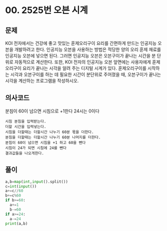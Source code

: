# 00. 2525번 오븐 시계
## 문제
KOI 전자에서는 건강에 좋고 맛있는 훈제오리구이 요리를 간편하게 만드는 인공지능 오븐을 개발하려고 한다. 인공지능 오븐을 사용하는 방법은 적당한 양의 오리 훈제 재료를 인공지능 오븐에 넣으면 된다. 그러면 인공지능 오븐은 오븐구이가 끝나는 시간을 분 단위로 자동적으로 계산한다. 
또한, KOI 전자의 인공지능 오븐 앞면에는 사용자에게 훈제오리구이 요리가 끝나는 시각을 알려 주는 디지털 시계가 있다. 
훈제오리구이를 시작하는 시각과 오븐구이를 하는 데 필요한 시간이 분단위로 주어졌을 때, 오븐구이가 끝나는 시각을 계산하는 프로그램을 작성하시오.
## 의사코드
분침이 60이 넘으면 시침으로 +1한다
24시는 0이다
```
시침 분침을 입력받는다.
더할 시간을 입력넣는다.
시침을 더할때는 더할시간 나누기 60분 몫을 더한다.
분침을 더할때는 더할시간 나누기 60분 나머지를 더한다.
분침이 60이 넘으면 시침을 +1 하고 60을 뺀다
시침이 24가 되면 시침에 24를 뺀다 
결과값들을 나오게한다.
```

## 풀이
```python
a,b=map(int,input().split())
c=int(input())
a+=c//60
b+=c%60
if b>=60:
  a+=1
  b-=60
if a>=24:
  a-=24
print(a,b)
```
